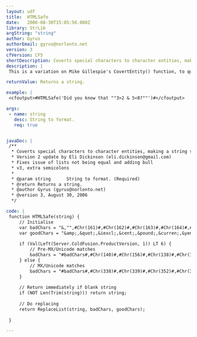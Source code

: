 ```yaml
---
layout: udf
title:  HTMLSafe
date:   2006-08-30T15:05:56.000Z
library: StrLib
argString: "string"
author: Gyrus
authorEmail: gyrus@norlonto.net
version: 3
cfVersion: CF5
shortDescription: Coverts special characters to character entities, making a string safe for display in HTML.
description: |
 This is a variation on Mike Gillespie's CovertEntity() function, to quickly parse a string for safe display in HTML. Includes decimal entity codes for non-standard characters, and dynamically adjusts to Unicode or non-Unicode matching, depending on CF version.

returnValue: Returns a string.

example: |
 <cfoutput>#HTMLSafe('Did you know that ""3>2 & 5<8?""')#</cfoutput>

args:
 - name: string
   desc: String to format.
   req: true


javaDoc: |
 /**
  * Coverts special characters to character entities, making a string safe for display in HTML.
  * Version 2 update by Eli Dickinson (eli.dickinson@gmail.com)
  * Fixes issue of lists not being equal and adding bull
  * v3, extra semicolons
  * 
  * @param string      String to format. (Required)
  * @return Returns a string. 
  * @author Gyrus (gyrus@norlonto.net) 
  * @version 3, August 30, 2006 
  */

code: |
 function HTMLSafe(string) {
     // Initialise
     var badChars = "&,"",#Chr(161)#,#Chr(162)#,#Chr(163)#,#Chr(164)#,#Chr(165)#,#Chr(166)#,#Chr(167)#,#Chr(168)#,#Chr(169)#,#Chr(170)#,#Chr(171)#,#Chr(172)#,#Chr(173)#,#Chr(174)#,#Chr(175)#,#Chr(176)#,#Chr(177)#,#Chr(178)#,#Chr(179)#,#Chr(180)#,#Chr(181)#,#Chr(182)#,#Chr(183)#,#Chr(184)#,#Chr(185)#,#Chr(186)#,#Chr(187)#,#Chr(188)#,#Chr(189)#,#Chr(190)#,#Chr(191)#,#Chr(215)#,#Chr(247)#,#Chr(192)#,#Chr(193)#,#Chr(194)#,#Chr(195)#,#Chr(196)#,#Chr(197)#,#Chr(198)#,#Chr(199)#,#Chr(200)#,#Chr(201)#,#Chr(202)#,#Chr(203)#,#Chr(204)#,#Chr(205)#,#Chr(206)#,#Chr(207)#,#Chr(208)#,#Chr(209)#,#Chr(210)#,#Chr(211)#,#Chr(212)#,#Chr(213)#,#Chr(214)#,#Chr(216)#,#Chr(217)#,#Chr(218)#,#Chr(219)#,#Chr(220)#,#Chr(221)#,#Chr(222)#,#Chr(223)#,#Chr(224)#,#Chr(225)#,#Chr(226)#,#Chr(227)#,#Chr(228)#,#Chr(229)#,#Chr(230)#,#Chr(231)#,#Chr(232)#,#Chr(233)#,#Chr(234)#,#Chr(235)#,#Chr(236)#,#Chr(237)#,#Chr(238)#,#Chr(239)#,#Chr(240)#,#Chr(241)#,#Chr(242)#,#Chr(243)#,#Chr(244)#,#Chr(245)#,#Chr(246)#,#Chr(248)#,#Chr(249)#,#Chr(250)#,#Chr(251)#,#Chr(252)#,#Chr(253)#,#Chr(254)#,#Chr(255)#";
     var goodChars = "&amp;,&quot;,&iexcl;,&cent;,&pound;,&curren;,&yen;,&brvbar;,&sect;,&uml;,&copy;,&ordf;,&laquo;,&not;,&shy;,&reg;,&macr;,&deg;,&plusmn;,&sup2;,&sup3;,&acute;,&micro;,&para;,&middot;,&cedil;,&sup1;,&ordm;,&raquo;,&frac14;,&frac12;,&frac34;,&iquest;,&times;,&divide;,&Agrave;,&Aacute;,&Acirc;,&Atilde;,&Auml;,&Aring;,&AElig;,&Ccedil;,&Egrave;,&Eacute;,&Ecirc;,&Euml;,&Igrave;,&Iacute;,&Icirc;,&Iuml;,&ETH;,&Ntilde;,&Ograve;,&Oacute;,&Ocirc;,&Otilde;,&Ouml;,&Oslash;,&Ugrave;,&Uacute;,&Ucirc;,&Uuml;,&Yacute;,&THORN;,&szlig;,&agrave;,&aacute;,&acirc;,&atilde;,&auml;,&aring;,&aelig;,&ccedil;,&egrave;,&eacute;,&ecirc;,&euml;,&igrave;,&iacute;,&icirc;,&iuml;,&eth;,&ntilde;,&ograve;,&oacute;,&ocirc;,&otilde;,&ouml;,&oslash;,&ugrave;,&uacute;,&ucirc;,&uuml;,&yacute;,&thorn;,&yuml;,&##338;,&##339;,&##352;,&##353;,&##376;,&##710;,&##8211;,&##8212;,&##8216;,&##8217;,&##8218;,&##8220;,&##8221;,&##8222;,&##8224;,&##8225;,&##8240;,&##8249;,&##8250;,&##8364;,<sup><small>TM</small></sup>,&bull;";
 
     if (Val(Left(Server.ColdFusion.ProductVersion, 1)) LT 6) {
         // Pre-MX/Unicode matches
         badChars = "#badChars#,#Chr(140)#,#Chr(156)#,#Chr(138)#,#Chr(154)#,#Chr(159)#,#Chr(136)#,#Chr(150)#,#Chr(151)#,#Chr(145)#,#Chr(146)#,#Chr(130)#,#Chr(147)#,#Chr(148)#,#Chr(132)#,#Chr(134)#,#Chr(135)#,#Chr(137)#,#Chr(139)#,#Chr(155)#,#Chr(128)#,#Chr(153)#,#Chr(149)#";
     } else {
         // MX/Unicode matches
         badChars = "#badChars#,#Chr(338)#,#Chr(339)#,#Chr(352)#,#Chr(353)#,#Chr(376)#,#Chr(710)#,#Chr(8211)#,#Chr(8212)#,#Chr(8216)#,#Chr(8217)#,#Chr(8218)#,#Chr(8220)#,#Chr(8221)#,#Chr(8222)#,#Chr(8224)#,#Chr(8225)#,#Chr(8240)#,#Chr(8249)#,#Chr(8250)#,#Chr(8364)#,#Chr(8482)#,#Chr(8226)#";
     }
 
     // Return immediately if blank string
     if (NOT Len(Trim(string))) return string;
     
     // Do replacing
     return ReplaceList(string, badChars, goodChars);
 
 }

---
```



